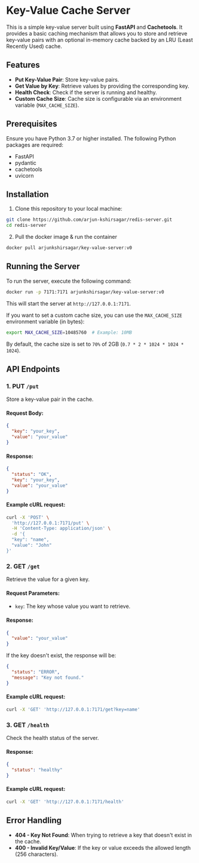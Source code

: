 # Key-Value Cache Server

This is a simple key-value server built using **FastAPI** and **Cachetools**. It provides a basic caching mechanism that allows you to store and retrieve key-value pairs with an optional in-memory cache backed by an LRU (Least Recently Used) cache.

## Features

- **Put Key-Value Pair**: Store key-value pairs.
- **Get Value by Key**: Retrieve values by providing the corresponding key.
- **Health Check**: Check if the server is running and healthy.
- **Custom Cache Size**: Cache size is configurable via an environment variable (`MAX_CACHE_SIZE`).

## Prerequisites

Ensure you have Python 3.7 or higher installed. The following Python packages are required:

- FastAPI
- pydantic
- cachetools
- uvicorn

## Installation

1. Clone this repository to your local machine:

```bash
git clone https://github.com/arjun-kshirsagar/redis-server.git
cd redis-server
```

2. Pull the docker image & run the container
```bash
docker pull arjunkshirsagar/key-value-server:v0
```

## Running the Server

To run the server, execute the following command:

```bash
docker run -p 7171:7171 arjunkshirsagar/key-value-server:v0
```

This will start the server at `http://127.0.0.1:7171`.

If you want to set a custom cache size, you can use the `MAX_CACHE_SIZE` environment variable (in bytes):

```bash
export MAX_CACHE_SIZE=10485760  # Example: 10MB
```

By default, the cache size is set to `70%` of 2GB (`0.7 * 2 * 1024 * 1024 * 1024`).

## API Endpoints

### 1. **PUT `/put`**
Store a key-value pair in the cache.

#### Request Body:
```json
{
  "key": "your_key",
  "value": "your_value"
}
```

#### Response:
```json
{
  "status": "OK",
  "key": "your_key",
  "value": "your_value"
}
```

#### Example cURL request:
```bash
curl -X 'POST' \
  'http://127.0.0.1:7171/put' \
  -H 'Content-Type: application/json' \
  -d '{
  "key": "name",
  "value": "John"
}'
```

### 2. **GET `/get`**
Retrieve the value for a given key.

#### Request Parameters:
- `key`: The key whose value you want to retrieve.

#### Response:
```json
{
  "value": "your_value"
}
```

If the key doesn't exist, the response will be:

```json
{
  "status": "ERROR",
  "message": "Key not found."
}
```

#### Example cURL request:
```bash
curl -X 'GET' 'http://127.0.0.1:7171/get?key=name'
```

### 3. **GET `/health`**
Check the health status of the server.

#### Response:
```json
{
  "status": "healthy"
}
```

#### Example cURL request:
```bash
curl -X 'GET' 'http://127.0.0.1:7171/health'
```

## Error Handling

- **404 - Key Not Found**: When trying to retrieve a key that doesn't exist in the cache.
- **400 - Invalid Key/Value**: If the key or value exceeds the allowed length (256 characters).
